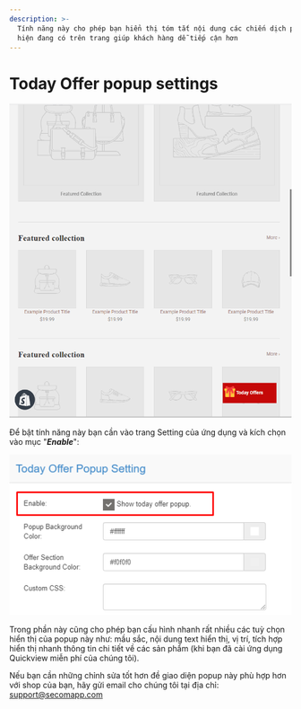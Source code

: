 ```yaml
---
description: >-
  Tính năng này cho phép bạn hiển thị tóm tắt nội dung các chiến dịch promotion
  hiện đang có trên trang giúp khách hàng dễ tiếp cận hơn
---
```


# Today Offer popup settings

![](../.gitbook/assets/today-offers.gif)

Để bật tính năng này bạn cần vào trang Setting của ứng dụng và kích chọn vào mục "_**Enable**_":

![](../.gitbook/assets/image%20%2824%29.png)

Trong phần này cũng cho phép bạn cấu hình nhanh rất nhiều các tuỳ chọn hiển thị của popup này như: mầu sắc, nội dung text hiển thị, vị trí, tích hợp hiển thị nhanh thông tin chi tiết về các sản phẩm \(khi bạn đã cài ứng dụng Quickview miễn phí của chúng tôi\).

Nếu bạn cần những chỉnh sửa tốt hơn đề giao diện popup này phù hợp hơn với shop của bạn, hãy gửi email cho chúng tôi tại địa chỉ: [support@secomapp.com](mailto:support@secomapp.com)



